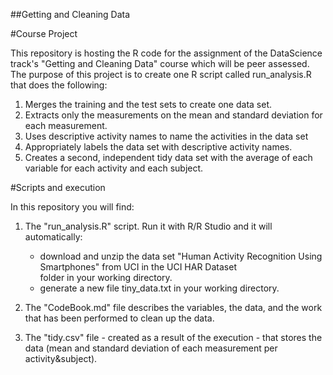 ##Getting and Cleaning Data

#Course Project

This repository is hosting the R code for the assignment of the DataScience track's "Getting and Cleaning Data" course which will be peer assessed. The purpose of this project is to create one R script called run_analysis.R that does the following:

  1. Merges the training and the test sets to create one data set.
  2. Extracts only the measurements on the mean and standard deviation for each measurement.
  3. Uses descriptive activity names to name the activities in the data set
  4. Appropriately labels the data set with descriptive activity names.
  5. Creates a second, independent tidy data set with the average of each variable for each activity and each subject.

#Scripts and execution

In this repository you will find:

  1. The "run_analysis.R" script. Run it with R/R Studio and it will automatically:
     - download and unzip the data set "Human Activity Recognition Using Smartphones" from UCI in the UCI HAR Dataset   
       folder in your working directory. 
     - generate a new file tiny_data.txt in your working directory.
  
  2. The "CodeBook.md" file describes the variables, the data, and the work that has been performed to clean up the data.

  3. The "tidy.csv" file - created as a result of the execution - that stores the data (mean and standard deviation of
     each measurement per activity&subject).
